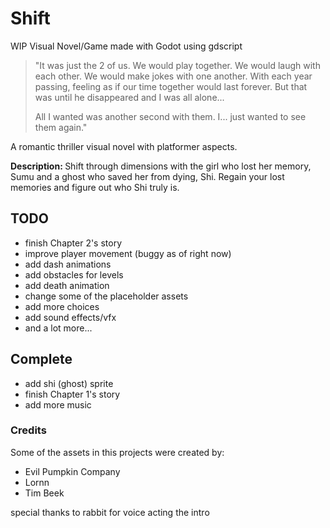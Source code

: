 # Shift
WIP Visual Novel/Game made with Godot using gdscript

<blockquote>"It was just the 2 of us. We would play together. We would laugh with each other. We would make jokes with one another. With each year passing, feeling as if our time together would last forever. But that was until he disappeared and I was all alone...

All I wanted was another second with them. I... just wanted to see them again."</blockquote>

<p>A romantic thriller visual novel with platformer aspects.</p>
<p><strong>Description: </strong>Shift through dimensions with the girl who lost her memory, Sumu and a ghost who saved her from dying, Shi. Regain your lost memories and figure out who Shi truly is.<br></p>

## TODO
* finish Chapter 2's story
* improve player movement (buggy as of right now)
* add dash animations
* add obstacles for levels
* add death animation
* change some of the placeholder assets
* add more choices
* add sound effects/vfx
* and a lot more...

## Complete
* add shi (ghost) sprite
* finish Chapter 1's story
* add more music


### Credits
Some of the assets in this projects were created by:
* Evil Pumpkin Company
* Lornn
* Tim Beek

special thanks to rabbit for voice acting the intro
